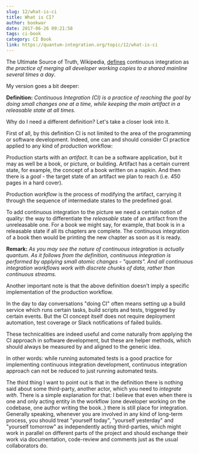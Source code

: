 ```yaml
---
slug: 12/what-is-ci
title: What is CI?
author: bookwar
date: 2017-06-26 09:21:58
tags: ci-book
category: CI Book
link: https://quantum-integration.org/topic/12/what-is-ci
---
```


The Ultimate Source of Truth, Wikipedia, [defines](https://en.wikipedia.org/wiki/Continuous_integration) continuous integration as *the practice of merging all developer working copies to a shared mainline several times a day*.

My version goes a bit deeper:

**Definition:** *Continuous Integration (*CI*) is a practice of reaching the goal by doing small changes one at a time, while keeping the main artifact in a releasable state at all times.*

Why do I need a different definition? Let's take a closer look into it.

First of all, by this definition CI is not limited to the area of the programming or software development. Indeed, one can and should consider CI practice applied to any kind of *production* workflow:

Production starts with an *artifact*. It can be a software application, but it may as well be a book, or picture, or building. Artifact has a certain current state, for example, the concept of a book written on a napkin. And then there is a *goal* - the target state of an artifact we plan to reach (i.e. 450 pages in a hard cover).

Production *workflow* is the process of modifying the artifact, carrying it through the sequence of intermediate states to the predefined goal.

To add continuous integration to the picture we need a certain notion of quality: the way to differentiate the *releasable* state of an artifact from the unreleasable one. For a book we might say, for example, that book is in a releasable state if all its chapters are complete. The continuous integration of a book then would be printing the new chapter as soon as it is ready.

**Remark:** *As you may see the nature of continuous integration is actually quantum. As it follows from the definition, continuous integration is performed by applying small atomic changes - "quants". And all continuous integration workflows work with discrete chunks of data, rather than continuous streams.*

Another important note is that the above definition doesn't imply a specific implementation of the production workflow.

In the day to day conversations "doing CI" often means setting up a build service which runs certain tasks, build scripts and tests, triggered by certain events. But the CI concept itself does not require deployment automation, test coverage or Slack notifications of failed builds.

These technicalities are indeed useful and come naturally from applying the CI approach in software development, but these are helper methods, which should always be measured by and aligned to the generic idea.

In other words: while running automated tests is a good practice for implementing continuous integration development, continuous integration approach can not be reduced to just running automated tests.

The third thing I want to point out is that in the definition there is nothing said about some third-party, another actor, which you need to *integrate with*. There is a simple explanation for that: I believe that even when there is one and only acting entity in the workflow (one developer working on the codebase, one author writing the book..) there is still place for integration. Generally speaking, whenever you are involved in any kind of long-term process, you should treat "yourself today", "yourself yesterday" and "yourself tomorrow" as independently acting third-parties, which might work in parallel on different parts of the project and should exchange their work via documentation, code-review and comments just as the usual collaborators do.


